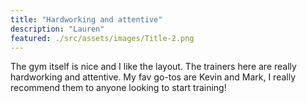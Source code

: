 ```yaml
---
title: "Hardworking and attentive"
description: "Lauren"
featured: ./src/assets/images/Title-2.png 
---
```


The gym itself is nice and I like the layout. The trainers here are really hardworking and attentive. My fav go-tos are Kevin and Mark, I really recommend them to anyone looking to start training!
